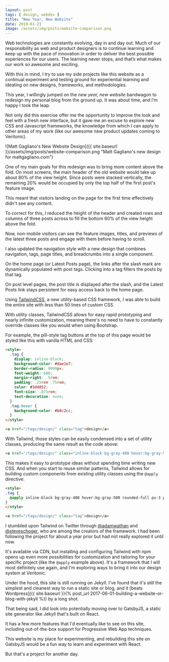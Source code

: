 ```yaml
---
layout: post
tags: [ design, webdev ]
title: "New Year, New Website"
date: 2019-01-21
image: /assets/img/posts/website-comparison.png
---
```


Web technologies are constantly evolving, day in and day out. Much of our responsibility as web and product designers is to continue learning and keep up with the pace of innovation in order to deliver the best possible experiences for our users. The learning never stops, and that’s what makes our work so awesome and exciting.

With this in mind, I try to use my side projects like this website as a continual experiment and testing ground for experiential learning and ideating on new designs, frameworks, and methodologies.

This year, I willingly jumped on the _new year, new website_ bandwagon to redesign my personal blog from the ground up. It was about time, and I’m happy I took the leap.

Not only did this exercise offer me the opportunity to improve the look and feel with a fresh new interface, but it gave me an excuse to explore new CSS and Javascript frameworks, the knowledge from which I can apply to other areas of my work (like our awesome new product updates coming to Veritonic).

![Matt Gagliano's New Website Design]({{ site.baseurl }}/assets/img/posts/website-comparison.png "Matt Gagliano's new design for mattgagliano.com")

One of my main goals for this redesign was to bring more content above the fold. On most screens, the main header of the old website would take up about 80% of the view height. Since posts were stacked vertically, the remaining 20% would be occupied by only the top half of the first post's feature image.

This meant that visitors landing on the page for the first time effectively didn't see any content.

To correct for this, I reduced the height of the header and created rows and columns of three posts across to fill the bottom 60% of the view height above the fold.

Now, non-mobile visitors can see the feature images, titles, and previews of the latest three posts and engage with them before having to scroll.

I also updated the navigation style with a new design that combines navigation, tags, page titles, and breadcrumbs into a single component.

On the home page (or Latest Posts page), the links after the slash mark are dynamically populated with post tags. Clicking into a tag filters the posts by that tag.

On post level pages, the post title is displayed after the slash, and the Latest Posts link stays persistent for easy access back to the home page.

Using [TailwindCSS](https://tailwindcss.com), a new utility-based CSS framework, I was able to build the entire site with less than 50 lines of custom CSS.

With utility classes, TailwindCSS allows for easy rapid prototyping and nearly infinite customization, meaning there's no need to have to constantly override classes like you would when using Bootstrap.

For example, the pill-style tag buttons at the top of this page would be styled like this with vanilla HTML and CSS:

```html
<style>
  .tag {
    display: inline-block;
    background-color: #dae1e7;
    border-radius: 9999px;
    font-weight: 600;
    margin-right: .5rem;
    padding: .25rem .75rem;
    color: #3d4852;
    font-size: .875rem;
    text-decoration: none;
  }
  .tag:hover {
    background-color: #b8c2cc;
  }
</style>

<a href="/tags/design/" class="tag">design</a>
```

With Tailwind, those styles can be easily condensed into a set of utility classes, producing the same result as the code above:

```html
<a href="/tags/design/" class="inline-block bg-gray-400 hover:bg-gray-500 rounded-full px-3 py-1 text-sm font-semibold text-gray-800 mr-2 no-underline">design</a>
```

This makes it easy to prototype ideas without spending time writing new CSS. And when you start to reuse similar patterns, Tailwind allows for building custom components from existing utility classes using the `@apply` directive:

```html
<style>
.tag {
  @apply inline-block bg-gray-400 hover:bg-gray-500 rounded-full px-3 py-1 text-sm font-semibold text-gray-800 mr-2 no-underline;
}
</style>

<a href="/tags/design/" class="tag">design</a>
```

I stumbled upon Tailwind on Twitter through [@adamwathan](https://twitter.com/adamwathan) and [@steveschoger](https://twitter.com/steveschoger), who are among the creators of the framework. I had been following the project for about a year prior but had not really explored it until now.

It's available via CDN, but installing and configuring Tailwind with npm opens up even more possibilities for customization and tailoring for your specific project (like the `@apply` example above). It's a framework that I will most definitely use again, and I'm exploring ways to bring it into our design system at Veritonic.

Under the hood, this site is still running on Jekyll. I've found that it's still the simplest and cleanest way to run a static site or blog, and it [beats Wordpress]({{ site.baseurl }}{% post_url 2017-06-01-building-a-website-or-blog-with-jekyll %}) by a long shot.

That being said, I did look into potentially moving over to GatsbyJS, a static site generator like Jekyll that's built on React.

It has a few more features that I'd eventually like to see on this site, including out-of-the-box support for Progressive Web App techniques.

This website is my place for experimenting, and rebuilding this site on GatsbyJS would be a fun way to learn and experiment with React.

But that's a project for another day.